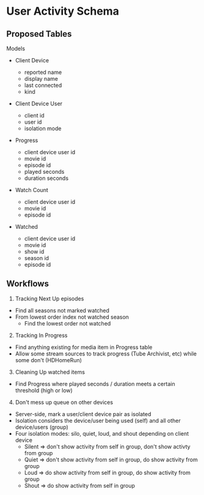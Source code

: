 # User Activity Schema

## Proposed Tables

Models
- Client Device
  - reported name
  - display name
  - last connected
  - kind

- Client Device User
  - client id
  - user id
  - isolation mode

- Progress
  - client device user id
  - movie id
  - episode id
  - played seconds
  - duration seconds

- Watch Count
  - client device user id
  - movie id
  - episode id

- Watched
  - client device user id
  - movie id
  - show id
  - season id  
  - episode id

## Workflows

1. Tracking Next Up episodes
  - Find all seasons not marked watched
  - From lowest order index not watched season
    - Find the lowest order not watched

2. Tracking In Progress
  - Find anything existing for media item in Progress table
  - Allow some stream sources to track progress (Tube Archivist, etc) while some don't (HDHomeRun)

3. Cleaning Up watched items
  - Find Progress where played seconds / duration meets a certain threshold (high or low)

4. Don't mess up queue on other devices
  - Server-side, mark a user/client device pair as isolated
  - Isolation considers the device/user being used (self) and all other device/users (group)
  - Four isolation modes: silo, quiet, loud, and shout depending on  client device
    - Silent => don't show activity from self in group, don't show activty from group
    - Quiet => don't show activity from self in group, do show activity from group
    - Loud => do show activity from self in group, do show activity from group
    - Shout => do show activity from self in group
